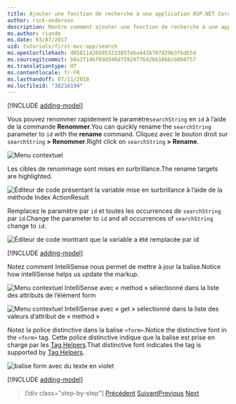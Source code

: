 ```yaml
---
title: Ajouter une fonction de recherche à une application ASP.NET Core MVC
author: rick-anderson
description: Montre comment ajouter une fonction de recherche à une application ASP.NET MVC simple
ms.author: riande
ms.date: 03/07/2017
uid: tutorials/first-mvc-app/search
ms.openlocfilehash: d0581142b505323385feba441b707d29b3f6db5d
ms.sourcegitcommit: b8a2f14bf8dd346d7592977642b610bbcb0b0757
ms.translationtype: HT
ms.contentlocale: fr-FR
ms.lasthandoff: 07/11/2018
ms.locfileid: "38216194"
---
```

[!INCLUDE [adding-model](~/includes/mvc-intro/search1.md)]

<span data-ttu-id="6f2b1-103">Vous pouvez renommer rapidement le paramètre`searchString` en `id` à l’aide de la commande **Renommer**.</span><span class="sxs-lookup"><span data-stu-id="6f2b1-103">You can quickly rename the `searchString` parameter to `id` with the **rename** command.</span></span> <span data-ttu-id="6f2b1-104">Cliquez avec le bouton droit sur `searchString` **> Renommer**.</span><span class="sxs-lookup"><span data-stu-id="6f2b1-104">Right click on `searchString` **> Rename**.</span></span>

![Menu contextuel](search/_static/rename.png)

<span data-ttu-id="6f2b1-106">Les cibles de renommage sont mises en surbrillance.</span><span class="sxs-lookup"><span data-stu-id="6f2b1-106">The rename targets are highlighted.</span></span>

![Éditeur de code présentant la variable mise en surbrillance à l’aide de la méthode Index ActionResult](search/_static/rename2.png)

<span data-ttu-id="6f2b1-108">Remplacez le paramètre par `id` et toutes les occurrences de `searchString` par `id`.</span><span class="sxs-lookup"><span data-stu-id="6f2b1-108">Change the parameter to `id` and all occurrences of `searchString` change to `id`.</span></span>

![Éditeur de code montrant que la variable a été remplacée par id](search/_static/rename3.png)

[!INCLUDE [adding-model](~/includes/mvc-intro/search2.md)]

<span data-ttu-id="6f2b1-110">Notez comment IntelliSense nous permet de mettre à jour la balise.</span><span class="sxs-lookup"><span data-stu-id="6f2b1-110">Notice how intelliSense helps us update the markup.</span></span>

![Menu contextuel IntelliSense avec « method » sélectionné dans la liste des attributs de l’élément form](search/_static/int_m.png)

![Menu contextuel IntelliSense avec « get » sélectionné dans la liste des valeurs d’attribut de « method »](search/_static/int_get.png)

<span data-ttu-id="6f2b1-113">Notez la police distinctive dans la balise `<form>`.</span><span class="sxs-lookup"><span data-stu-id="6f2b1-113">Notice the distinctive font in the `<form>` tag.</span></span> <span data-ttu-id="6f2b1-114">Cette police distinctive indique que la balise est prise en charge par les [Tag Helpers](~/mvc/views/tag-helpers/intro.md).</span><span class="sxs-lookup"><span data-stu-id="6f2b1-114">That distinctive font indicates the tag is supported by [Tag Helpers](~/mvc/views/tag-helpers/intro.md).</span></span>

![balise form avec du texte en violet](search/_static/th_font.png)

[!INCLUDE [adding-model](~/includes/mvc-intro/search3.md)]

> [!div class="step-by-step"]
> <span data-ttu-id="6f2b1-116">[Précédent](controller-methods-views.md)
> [Suivant](new-field.md)</span><span class="sxs-lookup"><span data-stu-id="6f2b1-116">[Previous](controller-methods-views.md)
[Next](new-field.md)</span></span>  
